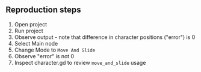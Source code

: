 ## Reproduction steps

1. Open project
1. Run project
1. Observe output - note that difference in character positions ("error") is 0
1. Select Main node
1. Change Mode to `Move And Slide`
1. Observe "error" is not 0
1. Inspect character.gd to review `move_and_slide` usage
